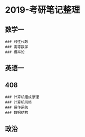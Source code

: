 # 2019-考研笔记整理
  ## 数学一
    ### 线性代数
    ### 高等数学
    ### 概率论
  ## 英语一
  ## 408
    ### 计算机组成原理
    ### 计算机网络
    ### 操作系统
    ### 数据结构
  ## 政治
